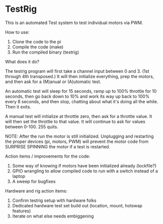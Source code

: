 TestRig
=======

This is an automated Test system to test individual motors via PWM. 

How to use:

1. Clone the code to the pi
2. Compile the code (make) 
3. Run the compiled binary (testrig) 

What does it do? 

The testrig program will first take a channel input between 0 and 3. (1st through 4th transposed.) It will then initialize everything, prep the motors, and then ask for a (M)anual or (A)utomatic test. 

An automatic test will sleep for 15 seconds, ramp up to 100% throttle for 10 seconds, then go back down to 10% and work its way up back to 100% every 8 seconds, and then stop, chatting about what it's doing all the while. Then it exits. 

A manual test will initialize at throttle zero, then ask for a throttle value. It will then set the throttle to that value. It will continue to ask for values between 0-100. 255 quits.

NOTE: After the run the motor is still initialized. Unplugging and restarting the proper devices (pi, motors, PWM) will prevent the motor code from SURPRISE SPINNING the motor if a test is restarted. 

Action items / improvements for the code: 

1. Some way of knowing if motors have been initialized already (lockfile?)
2. GPIO wrangling to allow compiled code to run with a switch instead of a laptop
3. A sweep for bugfixes

Hardware and rig action items: 

1. Confirm testrig setup with hardware folks
2. Dedicated hardware test set build out (location, mount, hotswap features)
3. Iterate on what else needs embiggening
